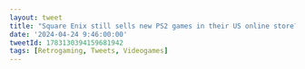 ```yaml
---
layout: tweet
title: "Square Enix still sells new PS2 games in their US online store? Tempted to buy these!"
date: '2024-04-24 9:46:00:00'
tweetId: 1783130394159681942
tags: [Retrogaming, Tweets, Videogames]
---
```


